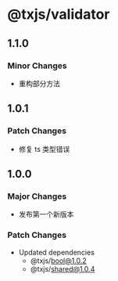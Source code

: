 # @txjs/validator

## 1.1.0

### Minor Changes

- 重构部分方法

## 1.0.1

### Patch Changes

- 修复 ts 类型错误

## 1.0.0

### Major Changes

- 发布第一个新版本

### Patch Changes

- Updated dependencies
  - @txjs/bool@1.0.2
  - @txjs/shared@1.0.4
